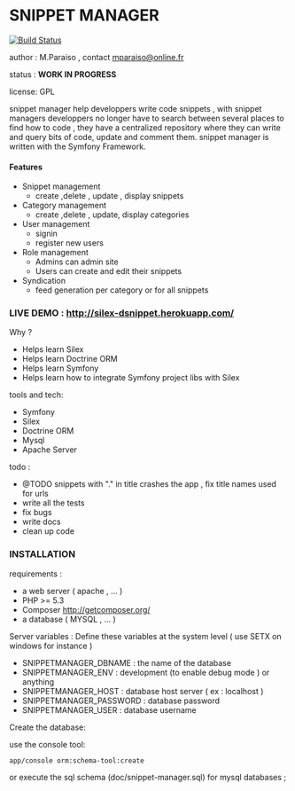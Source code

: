 SNIPPET MANAGER
===============

[![Build Status](https://travis-ci.org/Mparaiso/silex-snippetmanager.png?branch=master)](https://travis-ci.org/Mparaiso/silex-snippetmanager)

author : M.Paraiso , contact mparaiso@online.fr

status : **WORK IN PROGRESS**



license: GPL

snippet manager help developpers write code snippets ,
with snippet managers developpers no longer have to search between several places to find how to code ,
they have a centralized repository where they can write and query bits of code, update and comment them.
snippet manager is written with the Symfony Framework.

#### Features

+ Snippet management
    + create ,delete , update , display snippets
+ Category management
    + create ,delete , update, display categories
+ User management
    + signin
    + register new users
+ Role management
    + Admins can admin site
    + Users can create and edit their snippets
+ Syndication
    + feed generation per category or for all snippets


### LIVE DEMO : http://silex-dsnippet.herokuapp.com/

Why ?

+ Helps learn Silex
+ Helps learn Doctrine ORM
+ Helps learn Symfony
+ Helps learn how to integrate Symfony project libs with Silex

tools and tech:

+ Symfony
+ Silex
+ Doctrine ORM
+ Mysql
+ Apache Server

todo :
+ @TODO snippets with "." in title crashes the app , fix title names used for urls
+ write all the tests
+ fix bugs
+ write docs
+ clean up code

### INSTALLATION

requirements :

+ a web server ( apache , ... )
+ PHP >= 5.3
+ Composer http://getcomposer.org/
+ a database ( MYSQL , ... )

Server variables :
Define these variables at the system level ( use SETX on windows for instance )

+ SNIPPETMANAGER_DBNAME : the name of the database
+ SNIPPETMANAGER_ENV : development (to enable debug mode ) or anything
+ SNIPPETMANAGER_HOST : database host server ( ex : localhost )
+ SNIPPETMANAGER_PASSWORD : database password
+ SNIPPETMANAGER_USER : database username

Create the database:

use the console tool:

    app/console orm:schema-tool:create

or execute the sql schema (doc/snippet-manager.sql) for mysql databases ;

